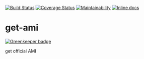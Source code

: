 [![Build Status](https://travis-ci.com/so5/get-ami.svg?branch=master)](https://travis-ci.com/so5/get-ami)
[![Coverage Status](https://coveralls.io/repos/github/so5/get-ami/badge.svg?branch=master)](https://coveralls.io/github/so5/get-ami?branch=master)
[![Maintainability](https://api.codeclimate.com/v1/badges/01e5d194c885ba34ab98/maintainability)](https://codeclimate.com/github/so5/get-ami/maintainability)
[![Inline docs](http://inch-ci.org/github/so5/get-ami.svg?branch=master)](http://inch-ci.org/github/so5/get-ami)

# get-ami

[![Greenkeeper badge](https://badges.greenkeeper.io/so5/get-ami.svg)](https://greenkeeper.io/)

get official AMI
